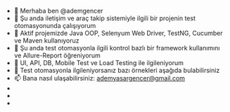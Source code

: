 - 👋 Merhaba ben @ademgencer
- 🌱 Şu anda iletişim ve araç takip sistemiyle ilgili bir projenin test otomasyonunda çalışıyorum
- 🔭 Aktif projemizde Java OOP, Selenyum Web Driver, TestNG, Cucumber ve Maven kullanıyoruz
- 💞️ Şu anda test otomasyonla ilgili kontrol bazlı bir framework kullanımını ve Allure-Report öğreniyorum
- 👀 UI, API, DB, Mobile Test ve Load Testing ile ilgileniyorum
- 👯 Test otomasyonla ilgileniyorsanız bazı örnekleri aşağıda bulabilirsiniz
- 📫 Bana nasıl ulaşabilirsiniz: ademyasargencer@gmail.com
- 
- 
- 
